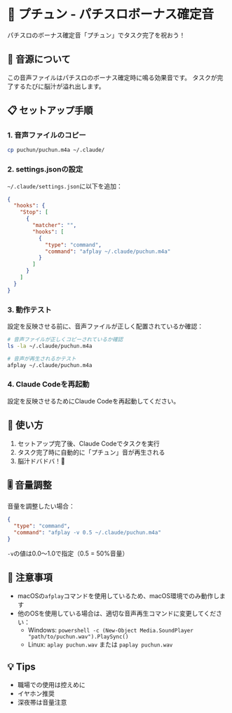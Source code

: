 # 🎰 プチュン - パチスロボーナス確定音

パチスロのボーナス確定音「プチュン」でタスク完了を祝おう！

## 🎵 音源について

この音声ファイルはパチスロのボーナス確定時に鳴る効果音です。
タスクが完了するたびに脳汁が溢れ出します。

## 📋 セットアップ手順

### 1. 音声ファイルのコピー

```bash
cp puchun/puchun.m4a ~/.claude/
```

### 2. settings.jsonの設定

`~/.claude/settings.json`に以下を追加：

```json
{
  "hooks": {
    "Stop": [
      {
        "matcher": "",
        "hooks": [
          {
            "type": "command",
            "command": "afplay ~/.claude/puchun.m4a"
          }
        ]
      }
    ]
  }
}
```

### 3. 動作テスト

設定を反映させる前に、音声ファイルが正しく配置されているか確認：

```bash
# 音声ファイルが正しくコピーされているか確認
ls -la ~/.claude/puchun.m4a

# 音声が再生されるかテスト
afplay ~/.claude/puchun.m4a
```

### 4. Claude Codeを再起動

設定を反映させるためにClaude Codeを再起動してください。

## 🎉 使い方

1. セットアップ完了後、Claude Codeでタスクを実行
2. タスク完了時に自動的に「プチュン」音が再生される
3. 脳汁ドバドバ！🎰

## 🎚️ 音量調整

音量を調整したい場合：

```json
{
  "type": "command",
  "command": "afplay -v 0.5 ~/.claude/puchun.m4a"
}
```

`-v`の値は0.0〜1.0で指定（0.5 = 50%音量）

## 📝 注意事項

- macOSの`afplay`コマンドを使用しているため、macOS環境でのみ動作します
- 他のOSを使用している場合は、適切な音声再生コマンドに変更してください：
  - Windows: `powershell -c (New-Object Media.SoundPlayer "path/to/puchun.wav").PlaySync()`
  - Linux: `aplay puchun.wav` または `paplay puchun.wav`

## 💡 Tips

- 職場での使用は控えめに
- イヤホン推奨
- 深夜帯は音量注意
